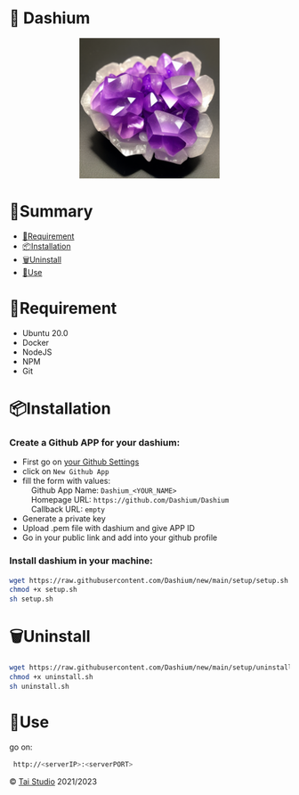 # 💎 Dashium
<p style="text-align:center;">
    <img src="./modules/dashboard/public/logo512.png" width="50%" />
</p>

# 🧮Summary

- [🚧Requirement](#🚧requirement)
- [📦Installation](#📦installation)
- [🗑️Uninstall](#🗑️uninstall)
- [🚀Use](#🚀use)

# 🚧Requirement

- Ubuntu 20.0
- Docker
- NodeJS
- NPM
- Git

# 📦Installation

### Create a Github APP for your dashium:
- First go on [your Github Settings](https://github.com/settings/apps)
- click on `New Github App`
- fill the form with values: <br/>
&nbsp;&nbsp;&nbsp;&nbsp;Github App Name: `Dashium_<YOUR_NAME>` <br/>
&nbsp;&nbsp;&nbsp;&nbsp;Homepage URL: `https://github.com/Dashium/Dashium` <br/>
&nbsp;&nbsp;&nbsp;&nbsp;Callback URL: `empty`
- Generate a private key
- Upload .pem file with dashium and give APP ID
- Go in your public link and add into your github profile


### Install dashium in your machine:
```bash
wget https://raw.githubusercontent.com/Dashium/new/main/setup/setup.sh
chmod +x setup.sh
sh setup.sh
```

# 🗑️Uninstall

```bash
wget https://raw.githubusercontent.com/Dashium/new/main/setup/uninstall.sh
chmod +x uninstall.sh
sh uninstall.sh
```

# 🚀Use

go on: 
```bash
 http://<serverIP>:<serverPORT>
 ```


© [Tai Studio](https://tai-studio.netlify.app) 2021/2023